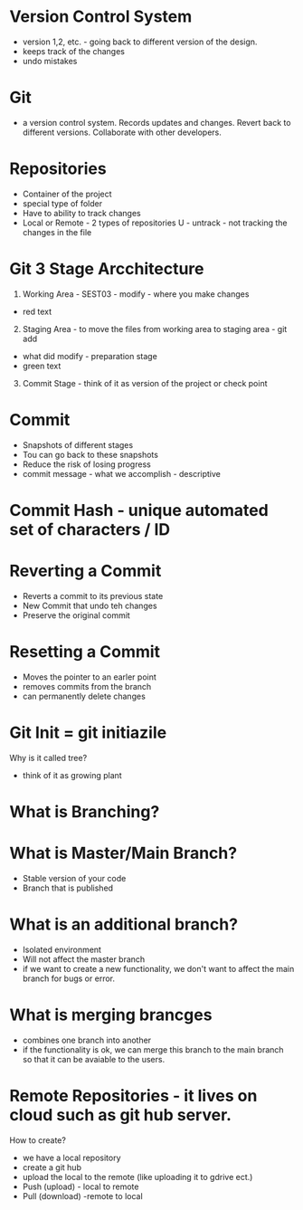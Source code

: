 # Version Control System 
- version 1,2, etc. - going back to different version of the design. 
- keeps track of the changes
- undo mistakes

# Git 
- a version control system. Records updates and changes. Revert back to different versions. Collaborate with other developers.

# Repositories 
- Container of the project 
- special type of folder
- Have to ability to track changes
- Local or Remote - 2 types of repositories
U - untrack - not tracking the changes in the file

# Git 3 Stage Arcchitecture
1. Working Area - SEST03 - modify - where you make changes 
 - red text
2. Staging Area - to move the files from working area to staging area - git add 
- what did modify - preparation stage
- green text
3. Commit Stage - think of it as version of the project or check point 

# Commit
- Snapshots of different stages
- Tou can go back to these snapshots
- Reduce the risk of losing progress
- commit message - what we accomplish - descriptive

# Commit Hash - unique automated set of characters / ID
# Reverting a Commit
 - Reverts a commit to its previous state
 - New Commit that undo teh changes
 - Preserve the original commit
 # Resetting a Commit
 - Moves the pointer to an earler point
 - removes commits from the branch
 - can permanently delete changes
 # Git Init = git initiazile
 Why is it called tree? 
  - think of it as growing plant
 # What is Branching? 
 # What is Master/Main Branch? 
  - Stable version of your code
  - Branch that is published
 # What is an additional branch?
  - Isolated environment
  - Will not affect the master branch
  - if we want to create a new functionality, we don't want to affect the main branch for bugs or error. 
 # What is merging brancges
  - combines one branch into another
  - if the functionality is ok, we can merge this branch to the main branch so that it can be avaiable to the users.

 # Remote Repositories - it lives on cloud such as git hub server.
  How  to create?
  - we have a local repository
  - create a git hub
  - upload the local to the remote (like uploading it to gdrive ect.)
  - Push (upload) - local to remote
  - Pull (download) -remote to local